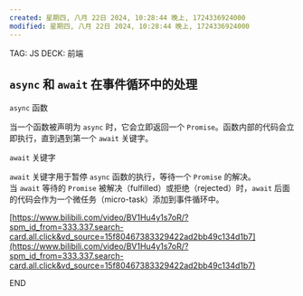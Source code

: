 ```yaml
---
created: 星期四, 八月 22日 2024, 10:28:44 晚上, 1724336924000
modified: 星期四, 八月 22日 2024, 10:28:44 晚上, 1724336924000
---
```


TAG: JS
DECK: 前端

## `async` 和 `await` 在事件循环中的处理

`async` 函数

当一个函数被声明为 `async` 时，它会立即返回一个 `Promise`。函数内部的代码会立即执行，直到遇到第一个 `await` 关键字。

`await` 关键字

`await` 关键字用于暂停 `async` 函数的执行，等待一个 `Promise` 的解决。当 `await` 等待的 `Promise` 被解决（fulfilled）或拒绝（rejected）时，`await` 后面的代码会作为一个微任务（micro-task）添加到事件循环中。

  

[https://www.bilibili.com/video/BV1Hu4y1s7oR/?spm_id_from=333.337.search-card.all.click&vd_source=15f80467383329422ad2bb49c134d1b7](https://www.bilibili.com/video/BV1Hu4y1s7oR/?spm_id_from=333.337.search-card.all.click&vd_source=15f80467383329422ad2bb49c134d1b7)


END
<!--ID: 1726237506529-->
